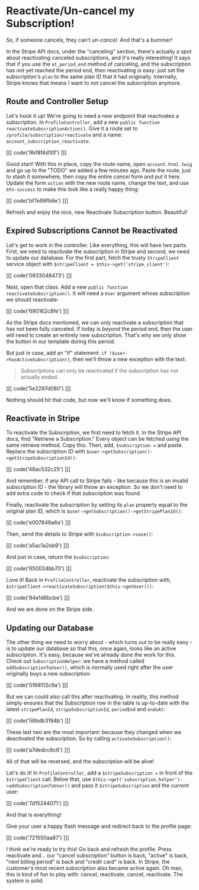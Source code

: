 # Reactivate/Un-cancel my Subscription!

So, if someone cancels, they can't *un-cancel*. And that's a bummer! 

In the Stripe API docs, under the "canceling" section, there's actually a spot about
reactivating canceled subscriptions, and it's really interesting! It says that if
you use the `at_period_end` method of canceling, and the subscription has *not* yet
reached the period end, then reactivating is easy: just set the subscription's `plan`
to the same plan ID that it had originally. Internally, Stripe knows that means I
want to *not* cancel the subscription anymore.

## Route and Controller Setup

Let's hook it up! We're going to need a new endpoint that reactivates a subscription.
In `ProfileController`, add a new `public function reactivateSubscriptionAction()`.
Give it a route set to `/profile/subscription/reactivate` and a name:
`account_subscription_reactivate`:

[[[ code('9bf8f4d10f') ]]]

Good start! With this in place, copy the route name, open `account.html.twig` and
go up  to the "TODO" we added a few minutes ago. Paste the route, just to stash it
somewhere, then copy the entire *cancel* form and put it here. Update the form `action`
with the new route name, change the text, and use `btn-success` to make this look
like a really happy thing:

[[[ code('bf7e99fb6e') ]]]

Refresh and enjoy the nice, new Reactivate Subscription button. Beautiful!

## Expired Subscriptions Cannot be Reactivated

Let's get to work in the controller. Like everything, this will have two parts.
First, we need to reactivate the subscription in Stripe and second, we need to
update our database. For the first part, fetch the trusty `StripeClient` service
object with `$stripeClient = $this->get('stripe_client')`:

[[[ code('0933048473') ]]]

Next, open that class. Add a new `public function reactivateSubscription()`.
It will need a `User` argument whose subscription we should reactivate:

[[[ code('690162c8fe') ]]]

As the Stripe docs mentioned, we can only reactivate a subscription that has *not*
been fully canceled. If today is *beyond* the period end, then the user will need
to create an entirely new subscription. That's why we only show the button in our
template during this period.

But just in case, add an "if" statement: `if !$user->hasActiveSubscription()`,
then we'll throw a new exception with the text:

> Subscriptions can only be reactivated if the subscription has not actually ended.

[[[ code('5e2297d080') ]]]

Nothing should hit that code, but now we'll know if something does.

## Reactivate in Stripe

To reactivate the Subscription, we first need to fetch it. In the Stripe API docs,
find "Retrieve a Subscription." Every object can be fetched using the same retrieve
method. Copy this. Then, add, `$subscription =` and paste. Replace the subscription
ID with `$user->getSubscription()->getStripeSubscriptionId()`:

[[[ code('48ac532c25') ]]]

And remember, if any API call to Stripe fails - like because this is an invalid
subscription ID - the library will throw an exception. So we don't need to add extra
code to check if that subscription was found.

Finally, reactivate the subscription by setting its `plan` property equal to the
original plan ID, which is `$user->getSubscription()->getStripePlanId()`:

[[[ code('e007849a6a') ]]]

Then, send the details to Stripe with `$subscription->save()`:

[[[ code('a5ac1a2eb9') ]]]

And just in case, return the `$subscription`:

[[[ code('650034bb70') ]]]

Love it! Back in `ProfileController`, reactivate the subscription with,
`$stripeClient->reactivateSubscription($this->getUser())`:

[[[ code('84e1d6bcbe') ]]]

And we are done on the Stripe side.

## Updating our Database

The other thing we need to worry about - which turns out to be really easy - is to
update our database so that this, once again, looks like an active subscription. It's
easy, because we've already done the work for this. Check out `SubscriptionHelper`:
we have a method called `addSubscriptionToUser()`, which is normally used right after
the user originally buys a new subscription:

[[[ code('0168112c9a') ]]]

But we can could also call this after reactivating. In reality, this method simply
ensures that the Subscription row in the table is up-to-date with the latest `stripePlanId`,
`stripeSubscriptionId`, `periodEnd` and `endsAt`:

[[[ code('56bdb3194b') ]]]

These last two are the most important: because they changed when we deactivated
the subscription. So by calling `activateSubscription()`:

[[[ code('a7dedcc6c6') ]]]

All of that will be reversed, and the subscription will be alive!

Let's do it! In `ProfileController`, add a `$stripeSubscription =` in front of the
`$stripeClient` call. Below that, use `$this->get('subscription_helper')->addSubscriptionToUser()`
and pass it `$stripeSubscription` and the current user:

[[[ code('7d15244071') ]]]

And that is everything!

Give your user a happy flash message and redirect back to the profile page:

[[[ code('721550aa87') ]]]

I think we're ready to try this! Go back and refresh the profile. Press reactivate
and... our "cancel subscription" button is back, "active" is back, "next
billing period" is back and "credit card" is back. In Stripe, the customer's most recent
subscription also became active again. Oh man, this is kind of fun to play with:
cancel, reactivate, cancel, reactivate. The system is solid.
